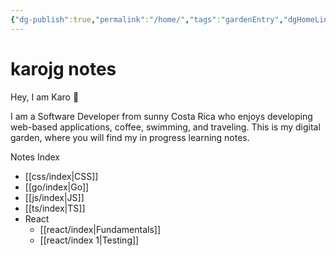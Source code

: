 ```yaml
---
{"dg-publish":true,"permalink":"/home/","tags":"gardenEntry","dgHomeLink":true,"dgPassFrontmatter":false}
---
```


# karojg notes

Hey, I am Karo 🌱  

I am a Software Developer from sunny Costa Rica who enjoys developing web-based applications, coffee, swimming, and traveling.
This is my digital garden, where you will find my in progress learning notes.

Notes Index
- [[css/index|CSS]]
- [[go/index|Go]]
- [[js/index|JS]]
- [[ts/index|TS]]
- React
	-  [[react/index|Fundamentals]]
	-  [[react/index 1|Testing]]
